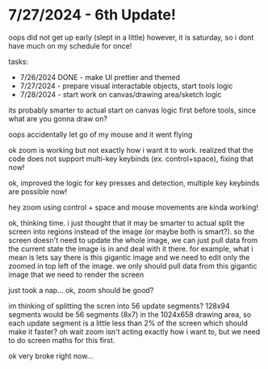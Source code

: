 # 7/27/2024 - 6th Update!

oops did not get up early (slept in a little) however, it is saturday, so i dont have much on my schedule for once!

tasks:

- 7/26/2024 DONE - make UI prettier and themed
- 7/27/2024 - prepare visual interactable objects, start tools logic
- 7/28/2024 - start work on canvas/drawing area/sketch logic

its probably smarter to actual start on canvas logic first before tools, since what are you gonna draw on?

oops accidentally let go of my mouse and it went flying

ok zoom is working but not exactly how i want it to work. realized that the code does not support multi-key keybinds (ex. control+space), fixing that now!

ok, improved the logic for key presses and detection, multiple key keybinds are possible now! 

hey zoom using control + space and mouse movements are kinda working!

ok, thinking time. i just thought that it may be smarter to actual split the screen into regions instead of the image (or maybe both is smart?). so the screen doesn't need to update the whole image, we can just pull data from the current state the image is in and deal with it there. for example, what i mean is lets say there is this gigantic image and we need to edit only the zoomed in top left of the image. we only should pull data from this gigantic image that we need to render the screen

just took a nap... ok, zoom should be good?

im thinking of splitting the scren into 56 update segments? 128x94 segments would be 56 segments (8x7) in the 1024x658 drawing area, so each update segment is a little less than 2% of the screen which should make it faster? oh wait zoom isn't acting exactly how i want to, but we need to do screen maths for this first.

ok very broke right now...